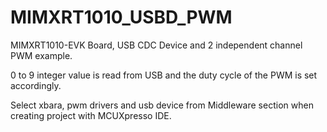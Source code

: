 # MIMXRT1010_USBD_PWM

MIMXRT1010-EVK Board, USB CDC Device and 2 independent channel PWM example.

0 to 9 integer value is read from USB and the duty cycle of the PWM is set accordingly.

Select xbara, pwm drivers and usb device from Middleware section when creating project with MCUXpresso IDE.
